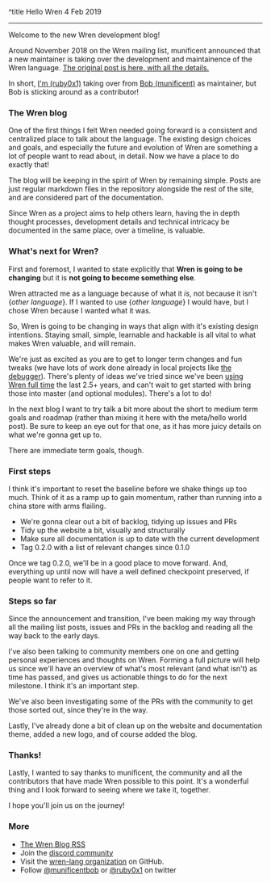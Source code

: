 ^title Hello Wren
4 Feb 2019

---

Welcome to the new Wren development blog!

Around November 2018 on the Wren mailing list, munificent announced that a new maintainer is taking over the development and maintainence of the Wren language. [The original post is here, with all the details.](https://groups.google.com/forum/#!topic/wren-lang/cMUwij-NIn0)

In short, [I'm (ruby0x1)](https://github.com/ruby0x1) taking over from [Bob (munificent)](https://github.com/munificent) as maintainer, but Bob is sticking around as a contributor!

### The Wren blog

One of the first things I felt Wren needed going forward is a consistent and centralized place to talk about the language. The existing design choices and goals, and especially the future and evolution of Wren are something a lot of people want to read about, in detail. Now we have a place to do exactly that!

The blog will be keeping in the spirit of Wren by remaining simple. Posts are just regular markdown files in the repository alongside the rest of the site, and are considered part of the documentation.

Since Wren as a project aims to help others learn, having the in depth thought processes, development details and technical intricacy be documented in the same place, over a timeline, is valuable.

### What's next for Wren?

First and foremost, I wanted to state explicitly that **Wren is going to be changing** but it is **not going to become something else**. 

Wren attracted me as a language because of what it _is_, not because it isn't {_other language_}. If I wanted to use {_other language_} I would have, but I chose Wren because I wanted what it was. 

So, Wren is going to be changing in ways that align with it's existing design intentions. Staying small, simple, learnable and hackable is all vital to what makes Wren valuable, and will remain. 

We're just as excited as you are to get to longer term changes and fun tweaks (we have lots of work done already in local projects like [the debugger](https://i.imgur.com/dazexnY.gifv)). There's plenty of ideas we've tried since we've been [using Wren full time](https://luxeengine.com) the last 2.5+ years, and can't wait to get started with bring those into master (and optional modules). There's a lot to do!

In the next blog I want to try talk a bit more about the short to medium term goals and roadmap (rather than mixing it here with the meta/hello world post). Be sure to keep an eye out for that one, as it has more juicy details on what we're gonna get up to.

There are immediate term goals, though.

### First steps

I think it's important to reset the baseline before we shake things up too much. Think of it as a ramp up to gain momentum, rather than running into a china store with arms flailing. 

- We're gonna clear out a bit of backlog, tidying up issues and PRs
- Tidy up the website a bit, visually and structurally
- Make sure all documentation is up to date with the current development
- Tag 0.2.0 with a list of relevant changes since 0.1.0

Once we tag 0.2.0, we'll be in a good place to move forward. And, everything up until now will have a well defined checkpoint preserved, if people want to refer to it.

### Steps so far

Since the announcement and transition, I've been making my way through all the mailing list posts, issues and PRs in the backlog and reading all the way back to the early days. 

I've also been talking to community members one on one and getting personal experiences and thoughts on Wren. Forming a full picture will help us since we'll have an overview of what's most relevant (and what isn't) as time has passed, and gives us actionable things to do for the next milestone. I think it's an important step. 

We've also been investigating some of the PRs with the community to get those sorted out, since they're in the way.

Lastly, I've already done a bit of clean up on the website and documentation theme, added a new logo, and of course added the blog.

### Thanks!

Lastly, I wanted to say thanks to munificent, the community and all the contributors that have made Wren possible to this point. It's a wonderful thing and I look forward to seeing where we take it, together.

I hope you'll join us on the journey!

### More

- [The Wren Blog RSS](http://wren.io/blog/rss.xml)
- Join the [discord community](https://discord.gg/Kx6PxSX)
- Visit the [wren-lang organization](https://github.com/wren-lang) on GitHub.
- Follow [@munificentbob](https://twitter.com/munificentbob) or [@ruby0x1](https://twitter.com/ruby0x1) on twitter



